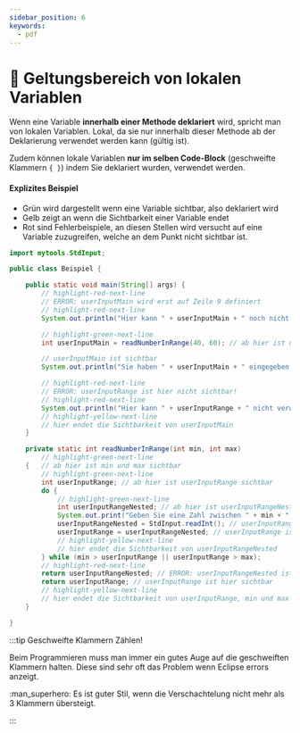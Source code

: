 ```yaml
---
sidebar_position: 6
keywords:
  - pdf
---
```


# 📖 Geltungsbereich von lokalen Variablen

Wenn eine Variable **innerhalb einer Methode deklariert** wird, spricht man
von lokalen Variablen. Lokal, da sie nur innerhalb dieser Methode ab der
Deklarierung verwendet werden kann (gültig ist).

Zudem können lokale Variablen **nur im selben Code-Block** (geschweifte Klammern
`{ }`) indem Sie deklariert wurden, verwendet werden.

#### Explizites Beispiel

- Grün wird dargestellt wenn eine Variable sichtbar, also deklariert wird
- Gelb zeigt an wenn die Sichtbarkeit einer Variable endet
- Rot sind Fehlerbeispiele, an diesen Stellen wird versucht auf eine Variable
  zuzugreifen, welche an dem Punkt nicht sichtbar ist.

```java title="Geltungsbereich von lokalen Variablen" showLineNumbers
import mytools.StdInput;

public class Beispiel {

    public static void main(String[] args) {
        // highlight-red-next-line
        // ERROR: userInputMain wird erst auf Zeile 9 definiert
        // highlight-red-next-line
        System.out.println("Hier kann " + userInputMain + " noch nicht verwendet werden!");

        // highlight-green-next-line
        int userInputMain = readNumberInRange(40, 60); // ab hier ist userInputMain sichtbar

        // userInputMain ist sichtbar
        System.out.println("Sie haben " + userInputMain + " eingegeben!");

        // highlight-red-next-line
        // ERROR: userInputRange ist hier nicht sichtbar!
        // highlight-red-next-line
        System.out.println("Hier kann " + userInputRange + " nicht verwendet werden!");
        // highlight-yellow-next-line
        // hier endet die Sichtbarkeit von userInputMain
    }

    private static int readNumberInRange(int min, int max)
        // highlight-green-next-line
    {   // ab hier ist min und max sichtbar
        // highlight-green-next-line
        int userInputRange; // ab hier ist userInputRange sichtbar
        do {
            // highlight-green-next-line
            int userInputRangeNested; // ab hier ist userInputRangeNested sichtbar
            System.out.print("Geben Sie eine Zahl zwischen " + min + " und " + max + " ein: ");
            userInputRangeNested = StdInput.readInt(); // userInputRangeNested ist sichtbar
            userInputRange = userInputRangeNested; // userInputRange ist sichtbar
            // highlight-yellow-next-line
            // hier endet die Sichtbarkeit von userInputRangeNested
        } while (min > userInputRange || userInputRange > max);
        // highlight-red-next-line
        return userInputRangeNested; // ERROR: userInputRangeNested ist nicht sichtbar!
        return userInputRange; // userInputRange ist hier sichtbar
        // highlight-yellow-next-line
        // hier endet die Sichtbarkeit von userInputRange, min und max
    }

}
```

:::tip Geschweifte Klammern Zählen!

Beim Programmieren muss man immer ein gutes Auge auf die geschweiften Klammern
halten. Diese sind sehr oft das Problem wenn Eclipse errors anzeigt.

:man_superhero: Es ist guter Stil, wenn die Verschachtelung nicht mehr als 3
Klammern übersteigt.

:::
